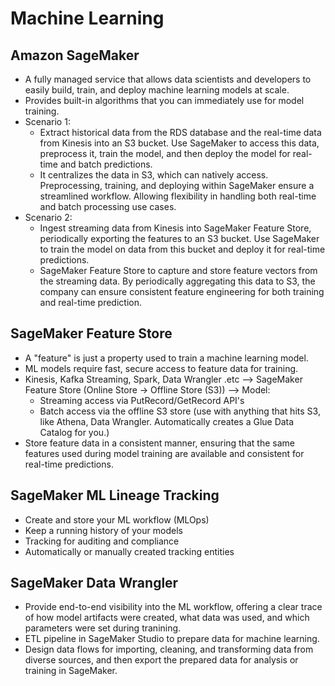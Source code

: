 # Machine Learning

## Amazon SageMaker
- A fully managed service that allows data scientists and developers to easily build, train, and deploy machine learning models at scale.
- Provides built-in algorithms that you can immediately use for model training.
- Scenario 1:
  - Extract historical data from the RDS database and the real-time data from Kinesis into an S3 bucket. Use SageMaker to access this data, preprocess it, train the model, and then deploy the model for real-time and batch predictions.
  - It centralizes the data in S3, which can natively access. Preprocessing, training, and deploying within SageMaker ensure a streamlined workflow. Allowing flexibility in handling both real-time and batch processing use cases.
- Scenario 2:
  - Ingest streaming data from Kinesis into SageMaker Feature Store, periodically exporting the features to an S3 bucket. Use SageMaker to train the model on data from this bucket and deploy it for real-time predictions.
  - SageMaker Feature Store to capture and store feature vectors from the streaming data. By periodically aggregating this data to S3, the company can ensure consistent feature engineering for both training and real-time prediction.
## SageMaker Feature Store
- A "feature" is just a property used to train a machine learning model.
- ML models require fast, secure access to feature data for training.
- Kinesis, Kafka Streaming, Spark, Data Wrangler .etc --> SageMaker Feature Store (Online Store -> Offline Store (S3)) --> Model:
  - Streaming access via PutRecord/GetRecord API's
  - Batch access via the offline S3 store (use with anything that hits S3, like Athena, Data Wrangler. Automatically creates a Glue Data Catalog for you.)
- Store feature data in a consistent manner, ensuring that the same features used during model training are available and consistent for real-time predictions. 
## SageMaker ML Lineage Tracking
- Create and store your ML workflow (MLOps)
- Keep a running history of your models
- Tracking for auditing and compliance
- Automatically or manually created tracking entities
## SageMaker Data Wrangler
- Provide end-to-end visibility into the ML workflow, offering a clear trace of how model artifacts were created, what data was used, and which parameters were set during tranining.
- ETL pipeline in SageMaker Studio to prepare data for machine learning.
- Design data flows for importing, cleaning, and transforming data from diverse sources, and then export the prepared data for analysis or training in SageMaker.
